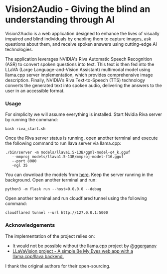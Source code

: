 
# Vision2Audio - Giving the blind an understanding through AI

Vision2Audio is a web application designed to enhance the lives of visually impaired and blind individuals by enabling them to capture images, ask questions about them, and receive spoken answers using cutting-edge AI technologies.

The application leverages NVIDIA's Riva Automatic Speech Recognition (ASR) to convert spoken questions into text. This text is then fed into the LLaVA (Large Language-and-Vision Assistant) multimodal model using llama.cpp server implementation, which provides comprehensive image description. Finally, NVIDIA's Riva Text-to-Speech (TTS) technology converts the generated text into spoken audio, delivering the answers to the user in an accessible format.


### Usage
For simplicity we will assume everything is installed. Start Nvidia Riva server by running the command:
```
bash riva_start.sh
```
Once the Riva server status is running, open another terminal and execute the following command to run llava server via llama.cpp:
```
./bin/server -m models/llava1.5-13B/ggml-model-q4_k.gguf
   --mmproj models/llava1.5-13B/mmproj-model-f16.gguf
   --port 8080
   -ngl 35
```

You can download the models from [here](https://huggingface.co/mys/ggml_bakllava-1/tree/main). Keep the server running in the background. Open another terminal and run:
```
python3 -m flask run --host=0.0.0.0 --debug
```
Open another terminal and run cloudflared tunnel using the following command:
```
cloudflared tunnel --url http://127.0.0.1:5000

```

### Acknowledgements
The implementation of the project relies on:
* It would not be possible without the llama.cpp project by [@ggerganov](https://www.github.com/ggerganov) 
* [ LLaVaVision project - A simple Be My Eyes web app with a llama.cpp/llava backend.](https://github.com/lxe/llavavision)

I thank the original authors for their open-sourcing.

